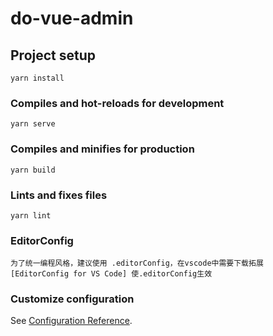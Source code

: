# do-vue-admin

## Project setup

```
yarn install
```

### Compiles and hot-reloads for development

```
yarn serve
```

### Compiles and minifies for production

```
yarn build
```

### Lints and fixes files

```
yarn lint
```

### EditorConfig

```
为了统一编程风格，建议使用 .editorConfig，在vscode中需要下载拓展 [EditorConfig for VS Code] 使.editorConfig生效
```

### Customize configuration

See [Configuration Reference](https://cli.vuejs.org/config/).
